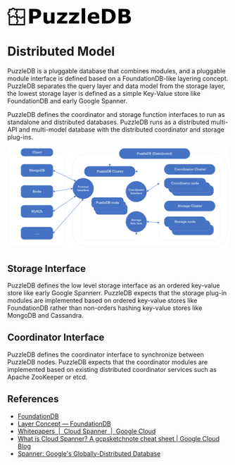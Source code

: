 ![](img/logo.png)

# Distributed Model

PuzzleDB is a pluggable database that combines modules, and a pluggable module interface is defined based on a FoundationDB-like layering concept. PuzzleDB separates the query layer and data model from the storage layer, the lowest storage layer is defined as a simple Key-Value store like FoundationDB and early Google Spanner.

PuzzleDB defines the coordinator and storage function interfaces to run as standalone and distributed databases. PuzzleDB runs as a distributed multi-API and multi-model database with the distributed coordinator and storage plug-ins.

![](img/distributed_model.png)

## Storage Interface

PuzzleDB defines the low level storage interface as an ordered key-value store like early Google Spannerr. PuzzleDB expects that the storage plug-in modules are implemented based on ordered key-value stores like FoundationDB rather than non-orders hashing key-value stores like MongoDB and Cassandra. 

## Coordinator Interface

PuzzleDB defines the coordinator interface to synchronize between PuzzleDB nodes. PuzzleDB expects that the coordinator modules are implemented based on existing distributed coordinator services such as Apache ZooKeeper or etcd.

## References

- [FoundationDB](https://www.foundationdb.org/)
- [Layer Concept — FoundationDB ](https://apple.github.io/foundationdb/layer-concept.html)
- [Whitepapers  |  Cloud Spanner  |  Google Cloud](https://cloud.google.com/spanner/docs/whitepapers)
- [What is Cloud Spanner? A gcpsketchnote cheat sheet | Google Cloud Blog](https://cloud.google.com/blog/en/topics/developers-practitioners/what-cloud-spanner?hl=en)
- [Spanner: Google's Globally-Distributed Database](https://research.google/pubs/pub39966/)